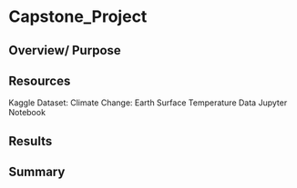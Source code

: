 # Capstone_Project
## Overview/ Purpose

## Resources 
Kaggle Dataset: Climate Change: Earth Surface Temperature Data
Jupyter Notebook



## Results

## Summary